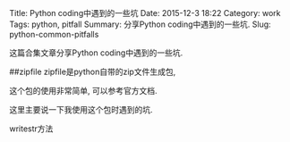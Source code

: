 Title: Python coding中遇到的一些坑
Date: 2015-12-3 18:22
Category: work
Tags: python, pitfall
Summary: 分享Python coding中遇到的一些坑.
Slug: python-common-pitfalls


这篇合集文章分享Python coding中遇到的一些坑.

##zipfile
zipfile是python自带的zip文件生成包,

这个包的使用非常简单, 可以参考官方文档.

这里主要说一下我使用这个包时遇到的坑.

writestr方法
